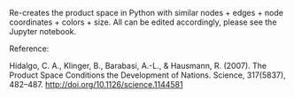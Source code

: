 Re-creates the product space in Python with similar nodes + edges + node coordinates + colors + size. All can be edited accordingly, please see the Jupyter notebook.

Reference:

Hidalgo, C. A., Klinger, B., Barabasi, A.-L., & Hausmann, R. (2007). The Product Space Conditions the Development of Nations. Science, 317(5837), 482–487. http://doi.org/10.1126/science.1144581
